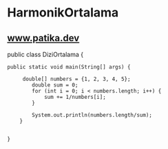 # HarmonikOrtalama
www.patika.dev
------------------


public class DiziOrtalama {

	public static void main(String[] args) {
		
		 double[] numbers = {1, 2, 3, 4, 5};
	        double sum = 0;
	        for (int i = 0; i < numbers.length; i++) {
	            sum += 1/numbers[i];
	        }

	        System.out.println(numbers.length/sum);
	    }
       

	}
